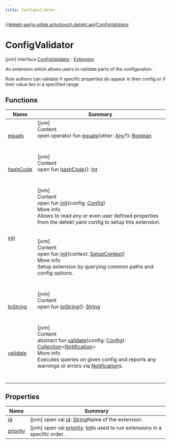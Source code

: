 ```yaml
---
title: ConfigValidator -
---
```

//[detekt-api](../../index.md)/[io.gitlab.arturbosch.detekt.api](../index.md)/[ConfigValidator](index.md)



# ConfigValidator  
 [jvm] interface [ConfigValidator](index.md) : [Extension](../-extension/index.md)

An extension which allows users to validate parts of the configuration.



Rule authors can validate if specific properties do appear in their config or if their value lies in a specified range.

   


## Functions  
  
|  Name|  Summary| 
|---|---|
| <a name="kotlin/Any/equals/#kotlin.Any?/PointingToDeclaration/"></a>[equals](../../io.gitlab.arturbosch.detekt.api.internal/-yaml-config/-companion/index.md#%5Bkotlin%2FAny%2Fequals%2F%23kotlin.Any%3F%2FPointingToDeclaration%2F%5D%2FFunctions%2F-931080397)| <a name="kotlin/Any/equals/#kotlin.Any?/PointingToDeclaration/"></a>[jvm]  <br>Content  <br>open operator fun [equals](../../io.gitlab.arturbosch.detekt.api.internal/-yaml-config/-companion/index.md#%5Bkotlin%2FAny%2Fequals%2F%23kotlin.Any%3F%2FPointingToDeclaration%2F%5D%2FFunctions%2F-931080397)(other: [Any](https://kotlinlang.org/api/latest/jvm/stdlib/kotlin/-any/index.html)?): [Boolean](https://kotlinlang.org/api/latest/jvm/stdlib/kotlin/-boolean/index.html)  <br><br><br>
| <a name="kotlin/Any/hashCode/#/PointingToDeclaration/"></a>[hashCode](../../io.gitlab.arturbosch.detekt.api.internal/-yaml-config/-companion/index.md#%5Bkotlin%2FAny%2FhashCode%2F%23%2FPointingToDeclaration%2F%5D%2FFunctions%2F-931080397)| <a name="kotlin/Any/hashCode/#/PointingToDeclaration/"></a>[jvm]  <br>Content  <br>open fun [hashCode](../../io.gitlab.arturbosch.detekt.api.internal/-yaml-config/-companion/index.md#%5Bkotlin%2FAny%2FhashCode%2F%23%2FPointingToDeclaration%2F%5D%2FFunctions%2F-931080397)(): [Int](https://kotlinlang.org/api/latest/jvm/stdlib/kotlin/-int/index.html)  <br><br><br>
| <a name="io.gitlab.arturbosch.detekt.api/Extension/init/#io.gitlab.arturbosch.detekt.api.Config/PointingToDeclaration/"></a>[init](../-extension/init.md)| <a name="io.gitlab.arturbosch.detekt.api/Extension/init/#io.gitlab.arturbosch.detekt.api.Config/PointingToDeclaration/"></a>[jvm]  <br>Content  <br>open fun [init](../-extension/init.md)(config: [Config](../-config/index.md))  <br>More info  <br>Allows to read any or even user defined properties from the detekt yaml config to setup this extension.  <br><br><br>[jvm]  <br>Content  <br>open fun [init](../-extension/init.md)(context: [SetupContext](../-setup-context/index.md))  <br>More info  <br>Setup extension by querying common paths and config options.  <br><br><br>
| <a name="kotlin/Any/toString/#/PointingToDeclaration/"></a>[toString](../../io.gitlab.arturbosch.detekt.api.internal/-yaml-config/-companion/index.md#%5Bkotlin%2FAny%2FtoString%2F%23%2FPointingToDeclaration%2F%5D%2FFunctions%2F-931080397)| <a name="kotlin/Any/toString/#/PointingToDeclaration/"></a>[jvm]  <br>Content  <br>open fun [toString](../../io.gitlab.arturbosch.detekt.api.internal/-yaml-config/-companion/index.md#%5Bkotlin%2FAny%2FtoString%2F%23%2FPointingToDeclaration%2F%5D%2FFunctions%2F-931080397)(): [String](https://kotlinlang.org/api/latest/jvm/stdlib/kotlin/-string/index.html)  <br><br><br>
| <a name="io.gitlab.arturbosch.detekt.api/ConfigValidator/validate/#io.gitlab.arturbosch.detekt.api.Config/PointingToDeclaration/"></a>[validate](validate.md)| <a name="io.gitlab.arturbosch.detekt.api/ConfigValidator/validate/#io.gitlab.arturbosch.detekt.api.Config/PointingToDeclaration/"></a>[jvm]  <br>Content  <br>abstract fun [validate](validate.md)(config: [Config](../-config/index.md)): [Collection](https://kotlinlang.org/api/latest/jvm/stdlib/kotlin.collections/-collection/index.html)<[Notification](../-notification/index.md)>  <br>More info  <br>Executes queries on given config and reports any warnings or errors via [Notification](../-notification/index.md)s.  <br><br><br>


## Properties  
  
|  Name|  Summary| 
|---|---|
| <a name="io.gitlab.arturbosch.detekt.api/ConfigValidator/id/#/PointingToDeclaration/"></a>[id](id.md)| <a name="io.gitlab.arturbosch.detekt.api/ConfigValidator/id/#/PointingToDeclaration/"></a> [jvm] open val [id](id.md): [String](https://kotlinlang.org/api/latest/jvm/stdlib/kotlin/-string/index.html)Name of the extension.   <br>
| <a name="io.gitlab.arturbosch.detekt.api/ConfigValidator/priority/#/PointingToDeclaration/"></a>[priority](priority.md)| <a name="io.gitlab.arturbosch.detekt.api/ConfigValidator/priority/#/PointingToDeclaration/"></a> [jvm] open val [priority](priority.md): [Int](https://kotlinlang.org/api/latest/jvm/stdlib/kotlin/-int/index.html)Is used to run extensions in a specific order.   <br>

